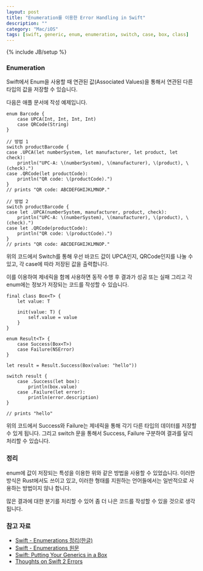 ```yaml
---
layout: post
title: "Enumeration를 이용한 Error Handling in Swift"
description: ""
category: "Mac/iOS"
tags: [swift, generic, enum, enumeration, switch, case, box, class]
---
```

{% include JB/setup %}

### Enumeration

Swift에서 Enum을 사용할 때 연관된 값(Associated Values)을 통해서 연관된 다른 타입의 값을 저장할 수 있습니다.

다음은 애플 문서에 작성 예제입니다. 

	enum Barcode {
		case UPCA(Int, Int, Int, Int)
		case QRCode(String)
	}

	// 방법 1
	switch productBarcode {
	case .UPCA(let numberSystem, let manufacturer, let product, let check):
		println("UPC-A: \(numberSystem), \(manufacturer), \(product), \(check).")
	case .QRCode(let productCode):
		println("QR code: \(productCode).")
	}
	// prints "QR code: ABCDEFGHIJKLMNOP."

	// 방법 2
	switch productBarcode {
	case let .UPCA(numberSystem, manufacturer, product, check):
		println("UPC-A: \(numberSystem), \(manufacturer), \(product), \(check).")
	case let .QRCode(productCode):
		println("QR code: \(productCode).")
	}
	// prints "QR code: ABCDEFGHIJKLMNOP."

위의 코드에서 Switch를 통해 우선 바코드 값이 UPCA인지, QRCode인지를 나눌 수 있고, 각 case에 따라 저장된 값을 출력합니다. 

이를 이용하여 제네릭을 함께 사용하면 동작 수행 후 결과가 성공 또는 실패 그리고 각 enum에는 정보가 저장되는 코드를 작성할 수 있습니다.

	final class Box<T> {
		let value: T
		 
		init(value: T) {
			self.value = value
		}
	}
	 
	enum Result<T> {
		case Success(Box<T>)
		case Failure(NSError)
	}

	let result = Result.Success(Box(value: "hello"))

	switch result {
		case .Success(let box):
			println(box.value)
		case .Failure(let error):
			println(error.description)
	}

	// prints "hello"

위의 코드에서 Success와 Failure는 제네릭을 통해 각기 다른 타입의 데이터를 저장할 수 있게 됩니다. 그리고 switch 문을 통해서 Success, Failure 구분하여 결과를 달리 처리할 수 있습니다.

### 정리

enum에 값이 저장되는 특성을 이용한 위와 같은 방법을 사용할 수 있었습니다. 이러한 방식은 Rust에서도 쓰이고 있고, 이러한 형태를 지원하는 언어들에서는 일반적으로 사용하는 방법이지 않나 합니다. 

많은 결과에 대한 분기를 처리할 수 있어 좀 더 나은 코드를 작성할 수 있을 것으로 생각됩니다.

### 참고 자료

* [Swift - Enumerations 정리(한글)][minsone]
* [Swift - Enumerations 원문][Apple_Doc_Enumerations]
* [Swift: Putting Your Generics in a Box][Natasha The Robot]
* [Thoughts on Swift 2 Errors][Gist]

[minsone]: ../swift-enumerations-summary/
[Apple_Doc_Enumerations]: https://developer.apple.com/library/ios/documentation/Swift/Conceptual/Swift_Programming_Language/Enumerations.html#//apple_ref/doc/uid/TP40014097-CH12-ID148
[Natasha The Robot]: http://natashatherobot.com/swift-generics-box/
[Gist]: https://gist.github.com/nicklockwood/21495c2015fd2dda56cf